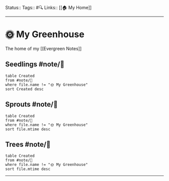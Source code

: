 Status::
Tags:: #🔍
Links:: [[🏠 My Home]]
___
# 🌞 My Greenhouse
The home of my [[Evergreen Notes]]

## Seedlings #note/🌱 
```dataview
table Created
from #note/🌱 
where file.name != "🌞 My Greenhouse"
sort Created desc
```

## Sprouts #note/🌿
```dataview
table Created
from #note/🌿
where file.name != "🌞 My Greenhouse"
sort file.mtime desc
```

## Trees #note/🌲 
```dataview
table Created
from #note/🌲
where file.name != "🌞 My Greenhouse"
sort file.mtime desc
```
___